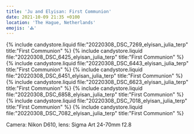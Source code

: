 ```yaml
---
title: 'Ju and Elyisan: First Communion'
date: 2021-10-09 21:35 +0100
location: 'The Hague, Netherlands'
emojis: '⛪'
---
```


{% include candystore.liquid file:"20220308_DSC_7269_elyisan_julia_terp" title:"First Communion" %}
{% include candystore.liquid file:"20220308_DSC_6425_elyisan_julia_terp" title:"First Communion" %}
{% include candystore.liquid file:"20220308_DSC_6443_elyisan_julia_terp" title:"First Communion" %}
{% include candystore.liquid file:"20220308_DSC_6451_elyisan_julia_terp" title:"First Communion" %}
{% include candystore.liquid file:"20220308_DSC_6623_elyisan_julia_terp" title:"First Communion" %}
{% include candystore.liquid file:"20220308_DSC_6858_elyisan_julia_terp" title:"First Communion" %}
{% include candystore.liquid file:"20220308_DSC_7018_elyisan_julia_terp" title:"First Communion" %}
{% include candystore.liquid file:"20220308_DSC_7082_elyisan_julia_terp" title:"First Communion" %}

Camera: Nikon D610, lens: Sigma Art 24-70mm f2.8
